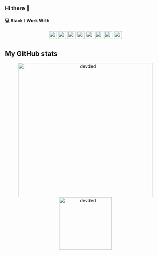 ### Hi there 👋

#### 💻 Stack I Work With

<p align="center">

<img src="https://img.shields.io/badge/android-3DDC84.svg?&style=for-the-badge&logo=android&logoColor=white" height="25"/>
<img src="https://img.shields.io/badge/flutter-33D1FF.svg?&style=for-the-badge&logo=flutter&logoColor=white" height="25"/>
<img src="https://img.shields.io/badge/firebase-FFCA28.svg?&style=for-the-badge&logo=firebase&logoColor=white" height="25"/>
<img src="https://img.shields.io/badge/mysql-4479A1.svg?&style=for-the-badge&logo=mysql&logoColor=white" height="25"/>
<img src="https://img.shields.io/badge/Android studio-3DDC84.svg?&style=for-the-badge&logo=androidstudio&logoColor=white" height="25"/>
<img src="https://img.shields.io/badge/VS%20Code-007ACC.svg?&style=for-the-badge&logo=visual-studio-code&logoColor=white" height="25"/>
<img src="https://img.shields.io/badge/sublime-FF9800.svg?&style=for-the-badge&logo=sublime-text&logoColor=white" height="25"/>
<img src="https://img.shields.io/badge/sqlite-7CBEE4.svg?&style=for-the-badge&logo=sqlite&logoColor=white" height="25"/>
</p>

## My GitHub stats

 <p align="center"> 
    <img src="https://github-readme-stats.vercel.app/api?username=giik0n&count_private=true&show_icons=true&theme=react" alt="devded" width="420"/> 
    <img src="https://github-readme-stats.vercel.app/api/top-langs/?username=giik0n&hide=jupyter%20notebook,html,css&langs_count=8&layout=compact&theme=react" alt="devded" height="165" />
 </p>
<!--
**giik0n/giik0n** is a ✨ _special_ ✨ repository because its `README.md` (this file) appears on your GitHub profile.

Here are some ideas to get you started:

- 🔭 I’m currently working on ...
- 🌱 I’m currently learning ...
- 👯 I’m looking to collaborate on ...
- 🤔 I’m looking for help with ...
- 💬 Ask me about ...
- 📫 How to reach me: ...
- 😄 Pronouns: ...
- ⚡ Fun fact: ...
-->
